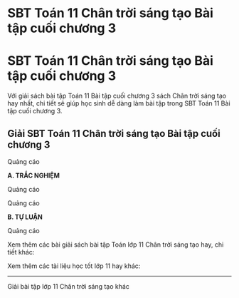 # SBT Toán 11 Chân trời sáng tạo Bài tập cuối chương 3

# SBT Toán 11 Chân trời sáng tạo Bài tập cuối chương 3

Với giải sách bài tập Toán 11 Bài tập cuối chương 3 sách Chân trời sáng tạo hay nhất, chi tiết sẽ giúp học sinh dễ dàng làm bài tập trong SBT Toán 11 Bài tập cuối chương 3.

## Giải SBT Toán 11 Chân trời sáng tạo Bài tập cuối chương 3

Quảng cáo

**A. TRẮC NGHIỆM**

Quảng cáo

Quảng cáo

**B. TỰ LUẬN**

Quảng cáo

Xem thêm các bài giải sách bài tập Toán lớp 11 Chân trời sáng tạo hay, chi tiết khác:

Xem thêm các tài liệu học tốt lớp 11 hay khác:

* * *

Giải bài tập lớp 11 Chân trời sáng tạo khác
